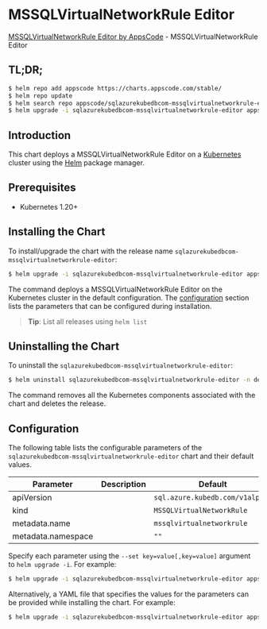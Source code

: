 # MSSQLVirtualNetworkRule Editor

[MSSQLVirtualNetworkRule Editor by AppsCode](https://appscode.com) - MSSQLVirtualNetworkRule Editor

## TL;DR;

```bash
$ helm repo add appscode https://charts.appscode.com/stable/
$ helm repo update
$ helm search repo appscode/sqlazurekubedbcom-mssqlvirtualnetworkrule-editor --version=v0.22.0
$ helm upgrade -i sqlazurekubedbcom-mssqlvirtualnetworkrule-editor appscode/sqlazurekubedbcom-mssqlvirtualnetworkrule-editor -n default --create-namespace --version=v0.22.0
```

## Introduction

This chart deploys a MSSQLVirtualNetworkRule Editor on a [Kubernetes](http://kubernetes.io) cluster using the [Helm](https://helm.sh) package manager.

## Prerequisites

- Kubernetes 1.20+

## Installing the Chart

To install/upgrade the chart with the release name `sqlazurekubedbcom-mssqlvirtualnetworkrule-editor`:

```bash
$ helm upgrade -i sqlazurekubedbcom-mssqlvirtualnetworkrule-editor appscode/sqlazurekubedbcom-mssqlvirtualnetworkrule-editor -n default --create-namespace --version=v0.22.0
```

The command deploys a MSSQLVirtualNetworkRule Editor on the Kubernetes cluster in the default configuration. The [configuration](#configuration) section lists the parameters that can be configured during installation.

> **Tip**: List all releases using `helm list`

## Uninstalling the Chart

To uninstall the `sqlazurekubedbcom-mssqlvirtualnetworkrule-editor`:

```bash
$ helm uninstall sqlazurekubedbcom-mssqlvirtualnetworkrule-editor -n default
```

The command removes all the Kubernetes components associated with the chart and deletes the release.

## Configuration

The following table lists the configurable parameters of the `sqlazurekubedbcom-mssqlvirtualnetworkrule-editor` chart and their default values.

|     Parameter      | Description |                  Default                   |
|--------------------|-------------|--------------------------------------------|
| apiVersion         |             | <code>sql.azure.kubedb.com/v1alpha1</code> |
| kind               |             | <code>MSSQLVirtualNetworkRule</code>       |
| metadata.name      |             | <code>mssqlvirtualnetworkrule</code>       |
| metadata.namespace |             | <code>""</code>                            |


Specify each parameter using the `--set key=value[,key=value]` argument to `helm upgrade -i`. For example:

```bash
$ helm upgrade -i sqlazurekubedbcom-mssqlvirtualnetworkrule-editor appscode/sqlazurekubedbcom-mssqlvirtualnetworkrule-editor -n default --create-namespace --version=v0.22.0 --set apiVersion=sql.azure.kubedb.com/v1alpha1
```

Alternatively, a YAML file that specifies the values for the parameters can be provided while
installing the chart. For example:

```bash
$ helm upgrade -i sqlazurekubedbcom-mssqlvirtualnetworkrule-editor appscode/sqlazurekubedbcom-mssqlvirtualnetworkrule-editor -n default --create-namespace --version=v0.22.0 --values values.yaml
```
